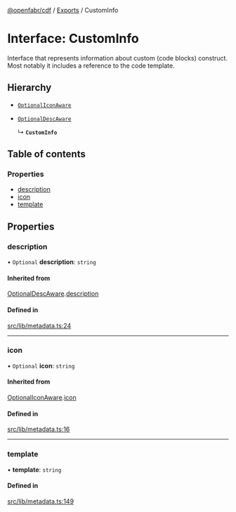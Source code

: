 [@openfabr/cdf](../README.md) / [Exports](../modules.md) / CustomInfo

# Interface: CustomInfo

Interface that represents information about custom (code blocks) construct.
Most notably it includes a reference to the code template.

## Hierarchy

- [`OptionalIconAware`](OptionalIconAware.md)

- [`OptionalDescAware`](OptionalDescAware.md)

  ↳ **`CustomInfo`**

## Table of contents

### Properties

- [description](CustomInfo.md#description)
- [icon](CustomInfo.md#icon)
- [template](CustomInfo.md#template)

## Properties

### description

• `Optional` **description**: `string`

#### Inherited from

[OptionalDescAware](OptionalDescAware.md).[description](OptionalDescAware.md#description)

#### Defined in

[src/lib/metadata.ts:24](https://github.com/openfabr/cdf/blob/e70ef03/core/typescript/src/lib/metadata.ts#L24)

___

### icon

• `Optional` **icon**: `string`

#### Inherited from

[OptionalIconAware](OptionalIconAware.md).[icon](OptionalIconAware.md#icon)

#### Defined in

[src/lib/metadata.ts:16](https://github.com/openfabr/cdf/blob/e70ef03/core/typescript/src/lib/metadata.ts#L16)

___

### template

• **template**: `string`

#### Defined in

[src/lib/metadata.ts:149](https://github.com/openfabr/cdf/blob/e70ef03/core/typescript/src/lib/metadata.ts#L149)
